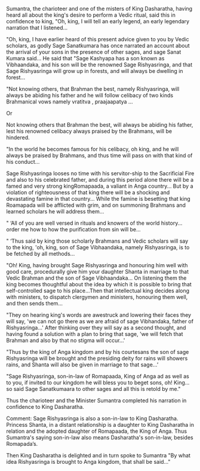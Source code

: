 Sumantra, the charioteer and one of the misters of King Dasharatha, having heard all about the king's desire to perform a Vedic ritual, said this in confidence to king, "Oh, king, I will tell an early legend, an early legendary narration that I listened...

"Oh, king, I have earlier heard of this present advice given to you by Vedic scholars, as godly Sage Sanatkumara has once narrated an account about the arrival of your sons in the presence of other sages, and sage Sanat Kumara said... He said that "Sage Kashyapa has a son known as Vibhaandaka, and his son will be the renowned Sage Rishyasringa, and that Sage Rishyasringa will grow up in forests, and will always be dwelling in forest...

"Not knowing others, that Brahman the best, namely Rishyasringa, will always be abiding his father and he will follow celibacy of two kinds Brahmanical vows namely vratitva , praajaapatya ...

Or

Not knowing others that Brahman the best, will always be abiding his father, lest his renowned celibacy always praised by the Brahmans, will be hindered.

"In the world he becomes famous for his celibacy, oh king, and he will always be praised by Brahmans, and thus time will pass on with that kind of his conduct...

Sage Rishyasringa looses no time with his servitor-ship to the Sacrificial Fire and also to his celebrated father, and during this period alone there will be a famed and very strong kingRomapaada, a valiant in Anga country... But by a violation of righteousness of that king there will be a shocking and devastating famine in that country... While the famine is besetting that king Roamapada will be afflicted with grim, and on summoning Brahmans and learned scholars he will address them...

" ‘All of you are well versed in rituals and knowers of the world history... order me how to how the purification from sin will be...

" ‘Thus said by king those scholarly Brahmans and Vedic scholars will say to the king, 'oh, king, son of Sage Vibhaandaka, namely Rishyasringa, is to be fetched by all methods...

"Oh! King, having brought Sage Rishyasringa and honouring him well with good care, procedurally give him your daughter Shanta in marriage to that Vedic Brahman and the son of Sage Vibhaandaka... On listening them the king becomes thoughtful about the idea by which it is possible to bring that self-controlled sage to his place...Then that intellectual king decides along with ministers, to dispatch clergymen and ministers, honouring them well, and then sends them...

"They on hearing king's words are awestruck and lowering their faces they will say, 'we can not go there as we are afraid of sage Vibhandaka, father of Rishyasringa...' After thinking over they will say as a second thought, and having found a solution with a plan to bring that sage, 'we will fetch that Brahman and also by that no stigma will occur...'

"Thus by the king of Anga kingdom and by his courtesans the son of sage Rishyasringa will be brought and the presiding deity for rains will showers rains, and Shanta will also be given in marriage to that sage...’

"Sage Rishyasringa, son-in-law of Romapaada, King of Anga ad as well as to you, if invited to our kingdom he will bless you to beget sons, oh! King... so said Sage Sanatkumaara to other sages and all this is retold by me."

Thus the charioteer and the Minister Sumantra completed his narration in confidence to King Dasharatha.

Comment: Sage Rishyasringa is also a son-in-law to King Dasharatha. Princess Shanta, in a distant relationship is a daughter to King Dasharatha in relation and the adopted daughter of Romapaada, the King of Anga. Thus Sumantra's saying son-in-law also means Dasharatha's son-in-law, besides Romapada’s.

Then King Dasharatha is delighted and in turn spoke to Sumantra "By what idea Rishyasringa is brought to Anga kingdom, that shall be said..."
